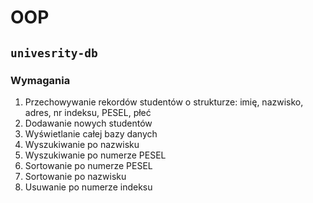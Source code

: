 # OOP  
  
## `univesrity-db`  
  
### Wymagania  
  
1. Przechowywanie rekordów studentów o strukturze: imię, nazwisko, adres, nr indeksu, PESEL, płeć  
2. Dodawanie nowych studentów  
3. Wyświetlanie całej bazy danych  
4. Wyszukiwanie po nazwisku  
5. Wyszukiwanie po numerze PESEL  
6. Sortowanie po numerze PESEL  
7. Sortowanie po nazwisku  
8. Usuwanie po numerze indeksu  
  
